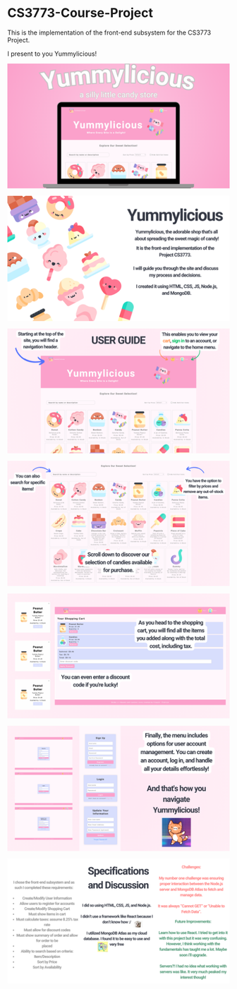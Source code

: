 # CS3773-Course-Project
This is the implementation of the front-end subsystem for the CS3773 Project.

I present to you Yummylicious!

![Alt text](readme_images/1.png)

![Alt text](readme_images:user_guide:discussion/2.png)

![Alt text](readme_images:user_guide:discussion/3.png)

![Alt text](readme_images:user_guide:discussion/4.png)

![Alt text](readme_images:user_guide:discussion/5.png)

![Alt text](readme_images:user_guide:discussion/6.png)

![Alt text](readme_images:user_guide:discussion/7.png)
